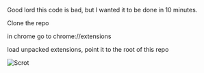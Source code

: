 Good lord this code is bad, but I wanted it to be done in 10 minutes.

Clone the repo

in chrome go to chrome://extensions

load unpacked extensions, point it to the root of this repo

![Scrot](raw.github.com/philipforget/bucksbalance/master/img/scrot.png)
